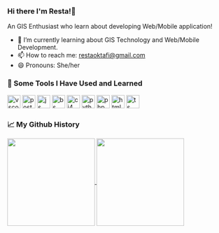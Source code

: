 ### Hi there I'm Resta!👋
An GIS Enthusiast who learn about developing Web/Mobile application!
- 🌱 I’m currently learning about GIS Technology and Web/Mobile Development.  
- 📫 How to reach me: restaoktafi@gmail.com
- 😄 Pronouns: She/her
  
### 🚀 Some Tools I Have Used and Learned
<p align="left">
<img src="https://cdn.jsdelivr.net/gh/devicons/devicon/icons/react/react-original.svg" alt="vscode" width="30" height="30"/>
<img src="https://cdn.jsdelivr.net/gh/devicons/devicon/icons/postgresql/postgresql-plain-wordmark.svg" alt="postgresql"  width="30" height="30"/>
<img src="https://cdn.jsdelivr.net/gh/devicons/devicon/icons/javascript/javascript-original.svg" alt="js" width="30" height="30"/>
<img src="https://cdn.jsdelivr.net/gh/devicons/devicon/icons/bootstrap/bootstrap-original.svg" alt="bs"  width="30" height="30"/>
<img src="https://cdn.jsdelivr.net/gh/devicons/devicon/icons/codeigniter/codeigniter-plain.svg" alt="ci4" width="30" height="30"/>   
<img src="https://cdn.jsdelivr.net/gh/devicons/devicon/icons/python/python-original-wordmark.svg" alt="python"  width="30" height="30"/>   
<img src="https://pbs.twimg.com/profile_images/1510602617700950021/K4IoVubu_400x400.jpg" alt="php"  width="30" height="30"/>
<img src="https://cdn.jsdelivr.net/gh/devicons/devicon/icons/html5/html5-original.svg" alt=html"  width="30" height="30"/>
<img src="https://cdn.jsdelivr.net/gh/devicons/devicon/icons/typescript/typescript-original.svg" alt="ts"  width="30" height="30"/> </p>


### 📈 My Github History
<a href="https://github.com/anuraghazra/github-readme-stats">
  <img height=200 align="center" src="https://github-readme-stats.vercel.app/api?username=restaokf&show_icons=true&theme=dark" />
</a>
<a href="https://github.com/anuraghazra/convoychat">
  <img height=200 align="center" src="https://github-readme-stats.vercel.app/api/top-langs/?username=restaokf&layout=compact&theme=dark&langs_count=8&card_width=320" />
</a>
